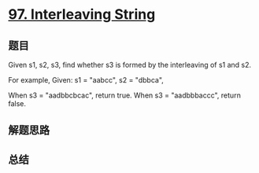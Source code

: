 # [97. Interleaving String](https://leetcode.com/problems/interleaving-string/)

## 题目

        
Given s1, s2, s3, find whether s3 is formed by the interleaving of s1 and s2.



For example,
Given:
s1 = "aabcc",
s2 = "dbbca",


When s3 = "aadbbcbcac", return true.
When s3 = "aadbbbaccc", return false.

      

## 解题思路


## 总结


